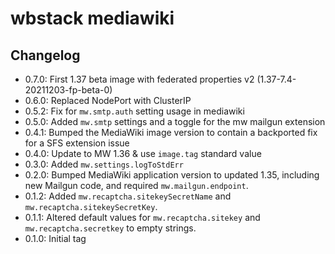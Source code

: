 # wbstack mediawiki

## Changelog

- 0.7.0: First 1.37 beta image with federated properties v2 (1.37-7.4-20211203-fp-beta-0)
- 0.6.0: Replaced NodePort with ClusterIP
- 0.5.2: Fix for `mw.smtp.auth` setting usage in mediawiki
- 0.5.0: Added `mw.smtp` settings and a toggle for the mw mailgun extension
- 0.4.1: Bumped the MediaWiki image version to contain a backported fix for a SFS extension issue
- 0.4.0: Update to MW 1.36 & use `image.tag` standard value
- 0.3.0: Added `mw.settings.logToStdErr`
- 0.2.0: Bumped MediaWiki application version to updated 1.35, including new Mailgun code, and required `mw.mailgun.endpoint`.
- 0.1.2: Added `mw.recaptcha.sitekeySecretName` and `mw.recaptcha.sitekeySecretKey`.
- 0.1.1: Altered default values for `mw.recaptcha.sitekey` and `mw.recaptcha.secretkey` to empty strings.
- 0.1.0: Initial tag
